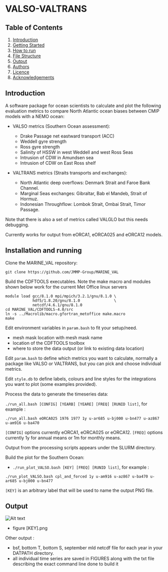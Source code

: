 # VALSO-VALTRANS

## Table of Contents
1. [Introduction](#introduction)
2. [Getting Started](#getting_started)
3. [How to run](#howtorun)
4. [File Structure](#files)
5. [Output](#output)
6. [Authors](#authors)
7. [Licence](#licence)
8. [Acknowledgements](#acknowledgement)

<a name="introduction"></a>
## Introduction

A software package for ocean scientists to calculate and plot the following evaluation metrics to compare North Atlantic ocean biases between CMIP models
  with a NEMO ocean:

   * VALSO metrics (Southern Ocean assessment):
     * Drake Passage net eastward transport (ACC)
     * Weddell gyre strength
     * Ross gyre strength
     * Salinity of HSSW in west Weddell and west Ross Seas
     * Intrusion of CDW in Amundsen sea
     * Intrusion of CDW on East Ross shelf

   * VALTRANS metrics (Straits transports and exchanges):
     * North Atlantic deep overflows: Denmark Strait and Faroe Bank Channel.
     * Marginal Seas exchanges: Gibraltar, Bab el Mandeb, Strait of Hormuz.
     * Indonesian Throughflow: Lombok Strait, Ombai Strait, Timor Passage.

Note that there is also a set of metrics called VALGLO but this needs debugging.

Currently works for output from eORCA1, eORCA025 and eORCA12 models. 

<a name="getting_started"></a>
## Installation and running

Clone the MARINE_VAL repository:

```
git clone https://github.com/JMMP-Group/MARINE_VAL
```

Build the CDFTOOLS executables. Note the make macro and modules shown 
below work for the current Met Office linux servers

```
module load gcc/8.1.0 mpi/mpich/3.2.1/gnu/8.1.0 \
            hdf5/1.8.20/gnu/8.1.0               \
            netcdf/4.6.1/gnu/8.1.0
cd MARINE_VAL/CDFTOOLS-4.0/src
ln -s ../Macrolib/macro.gfortran_metoffice make.macro
make
```
Edit environment variables in `param.bash` to fit your setup/need.
   * mesh mask location with mesh mask name
   * location of the CDFTOOLS toolbox
   * where to store the data output (or link to existing data location) 

Edit `param.bash` to define which metrics you want to calculate, 
normally a package like VALSO or VALTRANS, but you can pick and choose
individual metrics.

Edit `style.db` to define labels, colours and line styles for the 
integrations you want to plot (some examples provided). 

Process the data to generate the timeseries data:   

`./run_all.bash [CONFIG] [YEARB] [YEARE] [FREQ] [RUNID list]`, for example : 

```
./run_all.bash eORCA025 1976 1977 1y u-ar685 u-bj000 u-bn477 u-az867 u-am916 u-ba470
```
`[CONFIG]` options currently eORCA1, eORCA025 or eORCA12.
`[FREQ]` options currently 1y for annual means or 1m for monthly means.


Output from the processing scripts appears under the SLURM directory. 

Build the plot for the Southern Ocean:
* `./run_plot_VALSO.bash [KEY] [FREQ] [RUNID list]`, for example : 
```
./run_plot_VALSO.bash cpl_and_forced 1y u-am916 u-az867 u-ba470 u-ar685 u-bj000 u-bn477
```
`[KEY]` is an arbitrary label that will be used to name the output PNG file.

## Output

![Alt text](FIGURES/example.png?raw=true "Example of the VALSO output")


* figure [KEY].png

Other output : 
* bsf, bottom T, bottom S, september mld netcdf file for each year in your DATPATH directory.
* all individual time series are saved in FIGURES along with the txt file describing the exact command line done to build it

